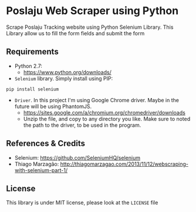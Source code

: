 # Poslaju Web Scraper using Python
Scrape Poslaju Tracking website using Python Selenium Library. This Library allow us to fill the form fields and submit the form

## Requirements
- Python 2.7: 
  - https://www.python.org/downloads/ 
- ```Selenium``` library. Simply install using PIP:
```
pip install selenium
```
- ```Driver```. In this project I'm using Google Chrome driver. Maybe in the future will be using PhantomJS.
  - https://sites.google.com/a/chromium.org/chromedriver/downloads
  - Unzip the file, and copy to any directory you like. Make sure to noted the path to the driver, to be used in the program.
 
## References & Credits
- Selenium: https://github.com/SeleniumHQ/selenium
- Thiago Marzagão: http://thiagomarzagao.com/2013/11/12/webscraping-with-selenium-part-1/

## License
This library is under MIT license, please look at the ```LICENSE``` file
